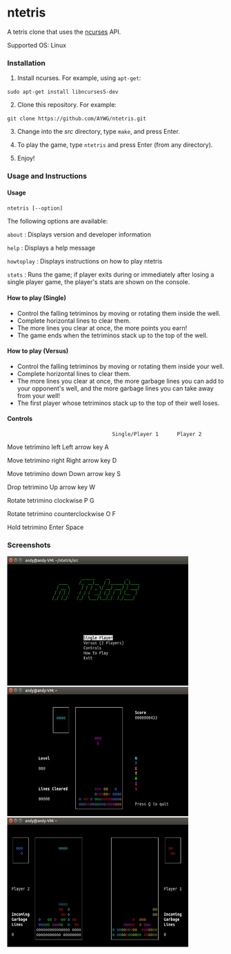 # ntetris
A tetris clone that uses the [ncurses](https://en.wikipedia.org/wiki/Ncurses) API.

Supported OS: Linux

### Installation

1. Install ncurses. For example, using `apt-get`:

`sudo apt-get install libncurses5-dev`

2. Clone this repository. For example:

`git clone https://github.com/AYWG/ntetris.git`

3. Change into the *src* directory, type `make`, and press Enter.

4. To play the game, type `ntetris` and press Enter (from any directory).

5. Enjoy!

### Usage and Instructions

#### Usage

`ntetris [--option]`

The following options are available:

`about` : Displays version and developer information

`help` : Displays a help message

`howtoplay` : Displays instructions on how to play ntetris

`stats` : Runs the game; if player exits during or immediately after losing a single player game, the player's stats are shown on the console.

#### How to play (Single)

- Control the falling tetriminos by moving or rotating them inside the well.
- Complete horizontal lines to clear them.
- The more lines you clear at once, the more points you earn!
- The game ends when the tetriminos stack up to the top of the well.

#### How to play (Versus)

- Control the falling tetriminos by moving or rotating them inside your well.
- Complete horizontal lines to clear them.
- The more lines you clear at once, the more garbage lines you can add to your opponent's well, and the more garbage lines you can take away from your well!
- The first player whose tetriminos stack up to the top of their well loses.

#### Controls

                                      Single/Player 1      Player 2

Move tetrimino left                   Left arrow key       A

Move tetrimino right                  Right arrow key      D

Move tetrimino down                   Down arrow key       S

Drop tetrimino                        Up arrow key         W      

Rotate tetrimino clockwise            P                    G     

Rotate tetrimino counterclockwise     O                    F

Hold tetrimino                        Enter                Space                           

### Screenshots

<img src="https://github.com/AYWG/ntetris/blob/master/img/ntetris_menu.jpg" alt="ntetris menu" width="420" height="300" >
<img src="https://github.com/AYWG/ntetris/blob/master/img/ntetris_single.jpg" alt="ntetris single" width="420" height="300" >
<img src="https://github.com/AYWG/ntetris/blob/master/img/ntetris_versus.jpg" alt="ntetris versus" width="420" height="300">


